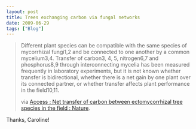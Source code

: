 ```yaml
---
layout: post
title: Trees exchanging carbon via fungal networks
date: 2009-06-29
tags: ["Blog"]
---
```


> Different plant species can be compatible with the same species of mycorrhizal fungi1,2 and be connected to one another by a common mycelium3,4. Transfer of carbon3, 4, 5, nitrogen6,7 and phosphorus8,9 through interconnecting mycelia has been measured frequently in laboratory experiments, but it is not known whether transfer is bidirectional, whether there is a net gain by one plant over its connected partner, or whether transfer affects plant performance in the field10,11.> 
> 
> via [Access : Net transfer of carbon between ectomycorrhizal tree species in the field : Nature](http://www.nature.com/nature/journal/v388/n6642/full/388579a0.html).

Thanks, Caroline!